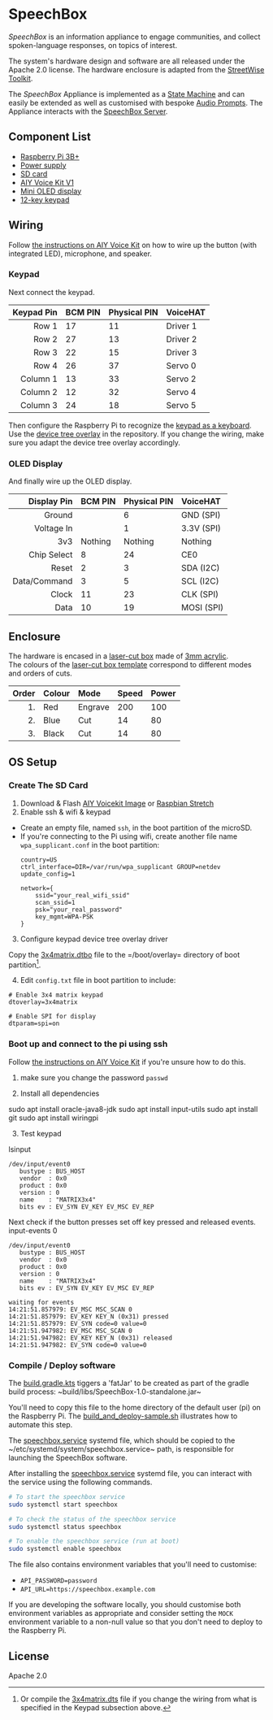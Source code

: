 # SpeechBox
*SpeechBox* is an information appliance to engage communities, and collect spoken-language responses, on topics of interest. 

The system's hardware design and software are all released under the Apache 2.0 license. The hardware enclosure is adapted from the [StreetWise Toolkit](https://github.com/reshaping-the-future/streetwise).

The *SpeechBox* Appliance is implemented as a [State Machine](States.kt) and can easily be extended as well as customised with bespoke [Audio Prompts](resources). The Appliance interacts with the [SpeechBox Server](TODO).

## Component List
* [Raspberry Pi 3B+](https://thepihut.com/products/raspberry-pi-3-model-b-plus)
* [Power supply](https://thepihut.com/collections/raspberry-pi-power-supplies/products/official-raspberry-pi-universal-power-supply)
* [SD card](https://www.amazon.co.uk/dp/B06XFSZGCC/)
* [AIY Voice Kit V1](https://aiyprojects.withgoogle.com/voice-v1/)
* [Mini OLED display](https://thepihut.com/products/adafruit-monochrome-1-3-128x64-oled-graphic-display)
* [12-key keypad](https://uk.rs-online.com/web/p/keypads/0146014/)

## Wiring
Follow [the instructions on AIY Voice Kit](https://aiyprojects.withgoogle.com/voice-v1/) on how to wire up the button (with integrated LED), microphone, and speaker.

### Keypad

Next connect the keypad.

| Keypad Pin | BCM PIN | Physical PIN | VoiceHAT |
|-----------:|:--------|:-------------|:---------|
|      Row 1 | 17      | 11           | Driver 1 |
|      Row 2 | 27      | 13           | Driver 2 |
|      Row 3 | 22      | 15           | Driver 3 |
|      Row 4 | 26      | 37           | Servo 0  |
|   Column 1 | 13      | 33           | Servo 2  |
|   Column 2 | 12      | 32           | Servo 4  |
|   Column 3 | 24      | 18           | Servo 5  |

Then configure the Raspberry Pi to recognize the [keypad as a keyboard](https://reitmaier.xyz/blog/matrix_keyboard/). Use the [device tree overlay](dts) in the repository. If you change the wiring, make sure you adapt the device tree overlay accordingly.

### OLED Display
And finally wire up the OLED display.

|  Display Pin | BCM PIN | Physical PIN | VoiceHAT   |
|-------------:|:--------|:-------------|:-----------|
|       Ground |         | 6            | GND (SPI)  |
|   Voltage In |         | 1            | 3.3V (SPI) |
|          3v3 | Nothing | Nothing      | Nothing    |
|  Chip Select | 8       | 24           | CE0        |
|        Reset | 2       | 3            | SDA (I2C)  |
| Data/Command | 3       | 5            | SCL (I2C)  |
|        Clock | 11      | 23           | CLK (SPI)  |
|         Data | 10      | 19           | MOSI (SPI) |

## Enclosure

The hardware is encased in a [laser-cut box](box.svg) made of [3mm acrylic](https://uk.rs-online.com/web/p/solid-plastic-sheets/0824654/).  
The colours of the [laser-cut box template](box.svg) correspond to different modes and orders of cuts.

| Order | Colour | Mode    | Speed | Power |
|------:|:-------|:--------|:------|:------|
|    1. | Red    | Engrave | 200   | 100   |
|    2. | Blue   | Cut     | 14    | 80    |
|    3. | Black  | Cut     | 14    | 80    |


## OS Setup

### Create The SD Card
1. Download & Flash [AIY Voicekit Image](https://github.com/google/aiyprojects-raspbian/releases) or [Raspbian Stretch](https://www.raspberrypi.org/downloads/raspbian/)
2. Enable ssh & wifi & keypad
  - Create an empty file, named `ssh`, in the boot partition of the microSD.
  - If you're connecting to the Pi using wifi, create another file name `wpa_supplicant.conf` in the boot partition:
    ```
    country=US
    ctrl_interface=DIR=/var/run/wpa_supplicant GROUP=netdev
    update_config=1
    
    network={
        ssid="your_real_wifi_ssid"
        scan_ssid=1
        psk="your_real_password"
        key_mgmt=WPA-PSK
    }
    ```

3. Configure keypad device tree overlay driver

Copy the [3x4matrix.dtbo](dts/3x4matrix.dtbo) file to the =/boot/overlay= directory of boot partition[^1]. 

4. Edit `config.txt` file in boot partition to include:
```
# Enable 3x4 matrix keypad
dtoverlay=3x4matrix

# Enable SPI for display
dtparam=spi=on
```

### Boot up and connect to the pi using ssh

Follow [the instructions on AIY Voice Kit](https://aiyprojects.withgoogle.com/voice-v1/#users-guide--ssh-to-your-kit) if you're unsure how to do this.

1. make sure you change the password `passwd`

2. Install all dependencies

sudo apt install oracle-java8-jdk
sudo apt install input-utils
sudo apt install git
sudo apt install wiringpi

3. Test keypad

lsinput
```
/dev/input/event0
   bustype : BUS_HOST
   vendor  : 0x0
   product : 0x0
   version : 0
   name    : "MATRIX3x4"
   bits ev : EV_SYN EV_KEY EV_MSC EV_REP
```

Next check if the button presses set off key pressed and released events.
input-events 0
```
/dev/input/event0
   bustype : BUS_HOST
   vendor  : 0x0
   product : 0x0
   version : 0
   name    : "MATRIX3x4"
   bits ev : EV_SYN EV_KEY EV_MSC EV_REP

waiting for events
14:21:51.857979: EV_MSC MSC_SCAN 0
14:21:51.857979: EV_KEY KEY_N (0x31) pressed
14:21:51.857979: EV_SYN code=0 value=0
14:21:51.947982: EV_MSC MSC_SCAN 0
14:21:51.947982: EV_KEY KEY_N (0x31) released
14:21:51.947982: EV_SYN code=0 value=0
```

### Compile / Deploy software

The [build.gradle.kts](build.gradle.kts) tiggers a 'fatJar' to be created as part of the gradle build process: ~build/libs/SpeechBox-1.0-standalone.jar~

You'll need to copy this file to the home directory of the default user (pi) on the Raspberry Pi. The 
[build_and_deploy-sample.sh](build_and_deploy-sample.sh) illustrates how to automate this step.

The [speechbox.service](speechbox.service) systemd file, which should be copied to the
~/etc/systemd/system/speechbox.service~ path, is responsible for launching the SpeechBox software. 


After installing the [speechbox.service](speechbox.service) systemd file, you can interact with the service using the following commands. 

``` sh
# To start the speechbox service
sudo systemctl start speechbox

# To check the status of the speechbox service
sudo systemctl status speechbox

# To enable the speechbox service (run at boot)
sudo systemctl enable speechbox
```

The file also contains environment variables that you'll need to customise:

- `API_PASSWORD=password`
- `API_URL=https://speechbox.example.com`

If you are developing the software locally, you should customise both environment variables as appropriate and consider setting the `MOCK` environment variable to a non-null value so that you don't need to deploy to the Raspberry Pi.

## License
Apache 2.0

[^1]: Or compile the [3x4matrix.dts](dts/3x4matrix.dts) file if you change the wiring from what is specified in the Keypad subsection above.
